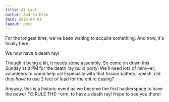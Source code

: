 ```yaml
---
title: At Last!
author: Andrew Mike
date: 2015-04-01
layout: post
---
```


For the longest time, we've been waiting to acquire something. And now, it's finally here.

We now have a death ray!

Though it being a kit, it needs some assembly. So come on down this Sunday at 8 PM for the death ray build party! We'll need lots of mini--er, volunteers to come help us! Especially with that fission battery...yeesh, did they *have* to use 2 feet of lead for the entire casing?

Anyway, this is a historic event as we become the first hackerspace to have the power TO RULE THE--erm, to have a death ray! Hope to see you there!